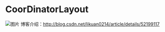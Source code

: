 # CoorDinatorLayout
![图片](https://github.com/736791050/CoorDinatorLayout/tree/master/screen/test.gif)
博客介绍：http://blog.csdn.net/likuan0214/article/details/52199117
